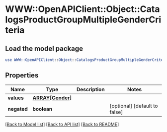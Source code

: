 # WWW::OpenAPIClient::Object::CatalogsProductGroupMultipleGenderCriteria

## Load the model package
```perl
use WWW::OpenAPIClient::Object::CatalogsProductGroupMultipleGenderCriteria;
```

## Properties
Name | Type | Description | Notes
------------ | ------------- | ------------- | -------------
**values** | [**ARRAY[Gender]**](Gender.md) |  | 
**negated** | **boolean** |  | [optional] [default to false]

[[Back to Model list]](../README.md#documentation-for-models) [[Back to API list]](../README.md#documentation-for-api-endpoints) [[Back to README]](../README.md)


